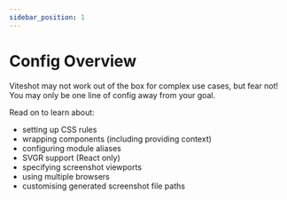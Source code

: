 ```yaml
---
sidebar_position: 1
---
```


# Config Overview

Viteshot may not work out of the box for complex use cases, but fear not! You may only be one line of config away from your goal.

Read on to learn about:

- setting up CSS rules
- wrapping components (including providing context)
- configuring module aliases
- SVGR support (React only)
- specifying screenshot viewports
- using multiple browsers
- customising generated screenshot file paths

